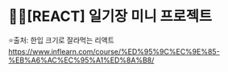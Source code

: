 # 💁‍♀️[REACT] 일기장 미니 프로젝트

⭐출처: 한입 크기로 잘라먹는 리액트
https://www.inflearn.com/course/%ED%95%9C%EC%9E%85-%EB%A6%AC%EC%95%A1%ED%8A%B8/
